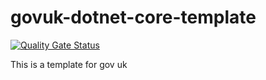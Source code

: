 # govuk-dotnet-core-template

[![Quality Gate Status](https://sonarcloud.io/api/project_badges/measure?project=MichaelStevenson2207_govuk-dotnet-core-template&metric=alert_status)](https://sonarcloud.io/summary/new_code?id=MichaelStevenson2207_govuk-dotnet-core-template)

This is a template for gov uk

